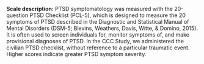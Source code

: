 **Scale description:** PTSD symptomatology was measured with the 20-question 
PTSD Checklist (PCL-5), which is designed to measure the 20 symptoms of PTSD 
described in the Diagnostic and Statistical Manual of Mental Disorders (DSM-5; 
Blevins, Weathers, Davis, Witte, & Domino, 2015). It is often used to screen 
individuals for, monitor symptoms of, and make provisional diagnoses of PTSD. 
In the CCC Study, we administered the civilian PTSD checklist, without reference 
to a particular traumatic event. Higher scores indicate greater PTSD symptom 
severity.  

